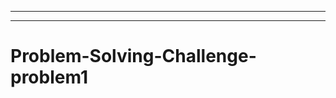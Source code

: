 -------------------------------------------------------------------------
-----------------------------------------------------------------------------------
# Problem-Solving-Challenge-problem1
